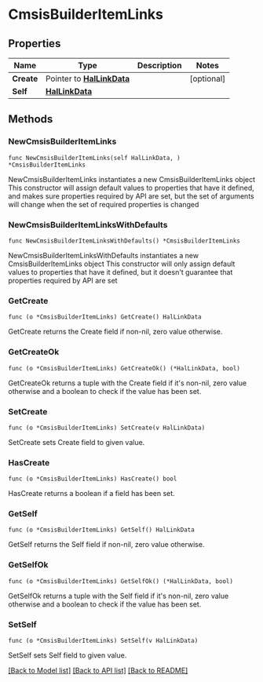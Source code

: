 <!--
Copyright (C) 2020-2022 Arm Limited or its affiliates and Contributors. All rights reserved.
SPDX-License-Identifier: Apache-2.0
-->
# CmsisBuilderItemLinks

## Properties

Name | Type | Description | Notes
------------ | ------------- | ------------- | -------------
**Create** | Pointer to [**HalLinkData**](HalLinkData.md) |  | [optional] 
**Self** | [**HalLinkData**](HalLinkData.md) |  | 

## Methods

### NewCmsisBuilderItemLinks

`func NewCmsisBuilderItemLinks(self HalLinkData, ) *CmsisBuilderItemLinks`

NewCmsisBuilderItemLinks instantiates a new CmsisBuilderItemLinks object
This constructor will assign default values to properties that have it defined,
and makes sure properties required by API are set, but the set of arguments
will change when the set of required properties is changed

### NewCmsisBuilderItemLinksWithDefaults

`func NewCmsisBuilderItemLinksWithDefaults() *CmsisBuilderItemLinks`

NewCmsisBuilderItemLinksWithDefaults instantiates a new CmsisBuilderItemLinks object
This constructor will only assign default values to properties that have it defined,
but it doesn't guarantee that properties required by API are set

### GetCreate

`func (o *CmsisBuilderItemLinks) GetCreate() HalLinkData`

GetCreate returns the Create field if non-nil, zero value otherwise.

### GetCreateOk

`func (o *CmsisBuilderItemLinks) GetCreateOk() (*HalLinkData, bool)`

GetCreateOk returns a tuple with the Create field if it's non-nil, zero value otherwise
and a boolean to check if the value has been set.

### SetCreate

`func (o *CmsisBuilderItemLinks) SetCreate(v HalLinkData)`

SetCreate sets Create field to given value.

### HasCreate

`func (o *CmsisBuilderItemLinks) HasCreate() bool`

HasCreate returns a boolean if a field has been set.

### GetSelf

`func (o *CmsisBuilderItemLinks) GetSelf() HalLinkData`

GetSelf returns the Self field if non-nil, zero value otherwise.

### GetSelfOk

`func (o *CmsisBuilderItemLinks) GetSelfOk() (*HalLinkData, bool)`

GetSelfOk returns a tuple with the Self field if it's non-nil, zero value otherwise
and a boolean to check if the value has been set.

### SetSelf

`func (o *CmsisBuilderItemLinks) SetSelf(v HalLinkData)`

SetSelf sets Self field to given value.



[[Back to Model list]](../README.md#documentation-for-models) [[Back to API list]](../README.md#documentation-for-api-endpoints) [[Back to README]](../README.md)


